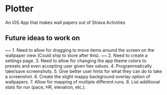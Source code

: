 # Plotter
An iOS App that makes wall papers out of Strava Activities

## Future ideas to work on

~~  1. Need to allow for dragging to move items around the screen on the wallpaper view (Could ship to store after this). ~~
  2. Need to create a settings page.
  3. Need to allow for changing the app theme colors to presets and even accepting user given hex values.
  4. Programmatically take/save screenshots.
  5. Give better user hints for what they can do to take a screenshot.
  6. Create the slight mappy background overlay option of wallpapers.
  7. Allow for mapping of multiple different runs.
  8. List additional stats for run (pace, HR, elevation, etc.).
  
